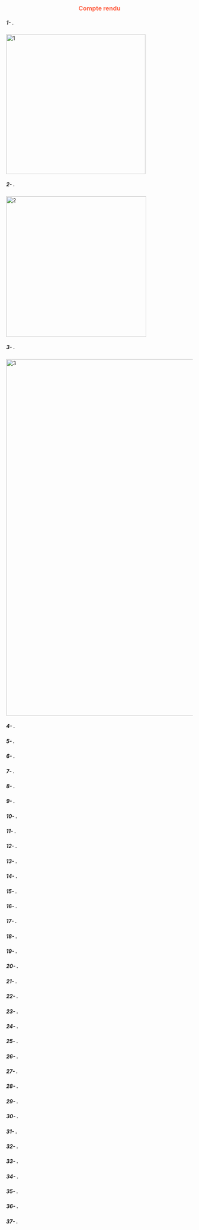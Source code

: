 <center><h3 style="color:Tomato;">Compte rendu</h3></center>
<h5>1- .</h5>
<img width="376" alt="1" src="https://github.com/user-attachments/assets/b71f5fe5-7435-4a5d-863c-ffa973645363">
<h5>2- .</h5>
<img width="378" alt="2" src="https://github.com/user-attachments/assets/3628c5af-c79e-4a6d-9ff7-f33b15ae8977">
<h5>3- .</h5>
<img width="959" alt="3" src="https://github.com/user-attachments/assets/581f95e8-e5da-4fd3-b3b2-0bdee0b9a62a">
<h5>4- .</h5>
<h5>5- .</h5>
<h5>6- .</h5>
<h5>7- .</h5>
<h5>8- .</h5>
<h5>9- .</h5>
<h5>10- .</h5>
<h5>11- .</h5>
<h5>12- .</h5>
<h5>13- .</h5>
<h5>14- .</h5>
<h5>15- .</h5>
<h5>16- .</h5>
<h5>17- .</h5>
<h5>18- .</h5>
<h5>19- .</h5>
<h5>20- .</h5>
<h5>21- .</h5>
<h5>22- .</h5>
<h5>23- .</h5>
<h5>24- .</h5>
<h5>25- .</h5>
<h5>26- .</h5>
<h5>27- .</h5>
<h5>28- .</h5>
<h5>29- .</h5>
<h5>30- .</h5>
<h5>31- .</h5>
<h5>32- .</h5>
<h5>33- .</h5>
<h5>34- .</h5>
<h5>35- .</h5>
<h5>36- .</h5>
<h5>37- .</h5>
